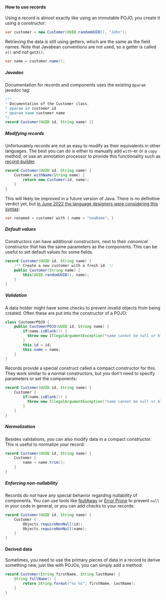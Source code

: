 #### How to use records

Using a record is almost exactly like using an immutable POJO, you create it using a constructor:

```java
var customer = new Customer(UUID.randomUUID(), "John");
```

Retrieving the data is still using getters, which are the same as the field names.
Note that Javabean conventions are not used, so a getter is called `x()` and not `getX()`.

```java
var name = customer.name();
```

##### Javadoc

Documentation for records and components uses the existing `@param` javadoc tag:

```java
/**
* Documentation of the Customer class.
* @param id customer id
* @param name customer name
*/
record Customer(UUID id, String name) {}
```

##### Modifying records

Unfortunately records are not as easy to modify as their equivalents in other languages.
The best you can do is either to manually add `with`-er or a `copy` method,
or use an annotation processor to provide this functionality such as [record-builder](https://github.com/randgalt/record-builder).

```java
record Customer(UUID id, String name) {
    Customer withName(String name) {
        return new Customer(id, name);
    }
}
```

This will likely be improved in a future version of Java.
There is no definitive verdict yet, but [in June 2022 the language designers were considering this syntax](https://mail.openjdk.org/pipermail/amber-spec-experts/2022-June/003461.html):

```java
var renamed = customer with { name = "newName"; }
```

##### Default values

Constructors can have additional constructors, next to their *canonical* constructor that has the same parameters as the components.
This can be useful to set default values for some fields.

```java
record Customer(UUID id, String name) {
    /** Create a new customer with a fresh id. */
    public Customer(String name) {
        this(UUID.randomUUID(), name);
    }
}
```

##### Validation

A data holder might have some checks to prevent invalid objects from being created.
Often these are put into the constructor of a POJO:

```java
class CustomerPOJO {
    public CustomerPOJO(UUID id, String name) {
        if(name.isBlank()) {
          throw new IllegalArgumentException("name cannot be null or blank");
        }
        this.id = id;
        this.name = name;
    }
}
```

Records provide a special construct called a compact constructor for this.
They work similar to a normal constructors, but you don't need to specify parameters or set the components:

```java
record Customer(UUID id, String name) {
    Customer {
        if(name.isBlank()) {
          throw new IllegalArgumentException("name cannot be null or blank");
        }
    }
}
```

##### Normalization

Besides validations, you can also modify data in a compact constructor.
This  is useful to normalize your record:

```java
record Customer(UUID id, String name) {
    Customer {
        name = name.trim();
    }
}
```

##### Enforcing non-nullability

Records do not have any special behavior regarding nullability of components.
You can use tools like [NullAway](https://github.com/uber/NullAway) or [Error Prone](https://errorprone.info/) to prevent `null` in your code in general, or you can add checks to your records:

```java
record Customer(UUID id, String name) {
    Customer {
        Objects.requireNonNull(id);
        Objects.requireNonNull(name);
    }
}
```

#### Derived data

Sometimes, you need to use the primary pieces of data in a record to derive something new, just like with POJOs, you can simply add a method:

```java
record Customer(String firstName, String lastName) {
    String fullName() {
        return String.format("%s %s", firstName, lastName);
    }
}
```
